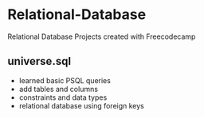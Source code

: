 # Relational-Database
Relational Database Projects created with Freecodecamp

## universe.sql
- learned basic PSQL queries
- add tables and columns
- constraints and data types
- relational database using foreign keys
